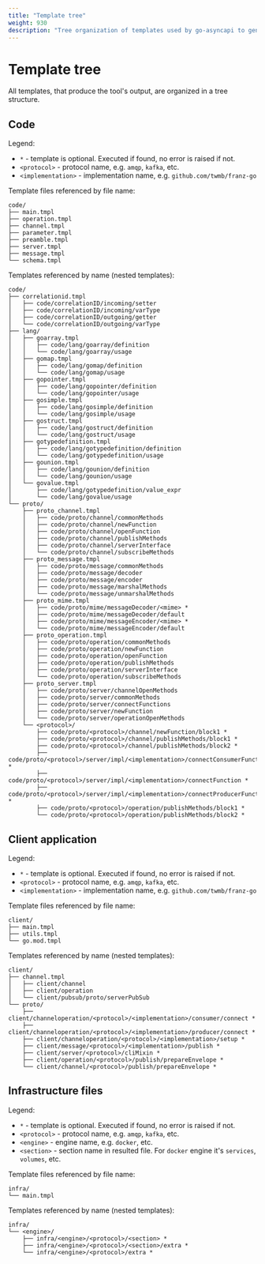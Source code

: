 ```yaml
---
title: "Template tree"
weight: 930
description: "Tree organization of templates used by go-asyncapi to generate the code, client application, IaC files, etc."
---
```


# Template tree

All templates, that produce the tool's output, are organized in a tree structure. 

## Code

Legend:

* `*` - template is optional. Executed if found, no error is raised if not.
* `<protocol>` - protocol name, e.g. `amqp`, `kafka`, etc.
* `<implementation>` - implementation name, e.g. `github.com/twmb/franz-go`

Template files referenced by file name:

```
code/
├── main.tmpl
├── operation.tmpl
├── channel.tmpl
├── parameter.tmpl
├── preamble.tmpl
├── server.tmpl
├── message.tmpl
└── schema.tmpl
```

Templates referenced by name (nested templates):

```
code/
├── correlationid.tmpl
│   ├── code/correlationID/incoming/setter
│   ├── code/correlationID/incoming/varType
│   ├── code/correlationID/outgoing/getter
│   └── code/correlationID/outgoing/varType
├── lang/
│   ├── goarray.tmpl
│   │   ├── code/lang/goarray/definition
│   │   └── code/lang/goarray/usage
│   ├── gomap.tmpl
│   │   ├── code/lang/gomap/definition
│   │   └── code/lang/gomap/usage
│   ├── gopointer.tmpl
│   │   ├── code/lang/gopointer/definition
│   │   └── code/lang/gopointer/usage
│   ├── gosimple.tmpl
│   │   ├── code/lang/gosimple/definition
│   │   └── code/lang/gosimple/usage
│   ├── gostruct.tmpl
│   │   ├── code/lang/gostruct/definition
│   │   └── code/lang/gostruct/usage
│   ├── gotypedefinition.tmpl
│   │   ├── code/lang/gotypedefinition/definition
│   │   └── code/lang/gotypedefinition/usage
│   ├── gounion.tmpl
│   │   ├── code/lang/gounion/definition
│   │   └── code/lang/gounion/usage
│   └── govalue.tmpl
│       ├── code/lang/gotypedefinition/value_expr
│       └── code/lang/govalue/usage
└── proto/
    ├── proto_channel.tmpl
    │   ├── code/proto/channel/commonMethods
    │   ├── code/proto/channel/newFunction
    │   ├── code/proto/channel/openFunction
    │   ├── code/proto/channel/publishMethods
    │   ├── code/proto/channel/serverInterface
    │   └── code/proto/channel/subscribeMethods
    ├── proto_message.tmpl
    │   ├── code/proto/message/commonMethods
    │   ├── code/proto/message/decoder
    │   ├── code/proto/message/encoder
    │   ├── code/proto/message/marshalMethods
    │   └── code/proto/message/unmarshalMethods
    ├── proto_mime.tmpl
    │   ├── code/proto/mime/messageDecoder/<mime> *
    │   ├── code/proto/mime/messageDecoder/default
    │   ├── code/proto/mime/messageEncoder/<mime> *
    │   └── code/proto/mime/messageEncoder/default
    ├── proto_operation.tmpl
    │   ├── code/proto/operation/commonMethods
    │   ├── code/proto/operation/newFunction
    │   ├── code/proto/operation/openFunction
    │   ├── code/proto/operation/publishMethods
    │   ├── code/proto/operation/serverInterface
    │   └── code/proto/operation/subscribeMethods
    ├── proto_server.tmpl
    │   ├── code/proto/server/channelOpenMethods
    │   ├── code/proto/server/commonMethods
    │   ├── code/proto/server/connectFunctions
    │   ├── code/proto/server/newFunction
    │   └── code/proto/server/operationOpenMethods
    └── <protocol>/
        ├── code/proto/<protocol>/channel/newFunction/block1 *
        ├── code/proto/<protocol>/channel/publishMethods/block1 *
        ├── code/proto/<protocol>/channel/publishMethods/block2 *
        ├── code/proto/<protocol>/server/impl/<implementation>/connectConsumerFunction *
        ├── code/proto/<protocol>/server/impl/<implementation>/connectFunction *
        ├── code/proto/<protocol>/server/impl/<implementation>/connectProducerFunction *
        ├── code/proto/<protocol>/operation/publishMethods/block1 *
        └── code/proto/<protocol>/operation/publishMethods/block2 *
```

## Client application

Legend:

* `*` - template is optional. Executed if found, no error is raised if not.
* `<protocol>` - protocol name, e.g. `amqp`, `kafka`, etc.
* `<implementation>` - implementation name, e.g. `github.com/twmb/franz-go`

Template files referenced by file name:

```
client/
├── main.tmpl
├── utils.tmpl
└── go.mod.tmpl
```

Templates referenced by name (nested templates):

```
client/
├── channel.tmpl
│   ├── client/channel
│   ├── client/operation
│   └── client/pubsub/proto/serverPubSub
└── proto/
    ├── client/channeloperation/<protocol>/<implementation>/consumer/connect *
    ├── client/channeloperation/<protocol>/<implementation>/producer/connect *
    ├── client/channeloperation/<protocol>/<implementation>/setup *
    ├── client/message/<protocol>/<implementation>/publish *
    ├── client/server/<protocol>/cliMixin *
    ├── client/operation/<protocol>/publish/prepareEnvelope *
    └── client/channel/<protocol>/publish/prepareEnvelope *
```

## Infrastructure files

Legend:

* `*` - template is optional. Executed if found, no error is raised if not.
* `<protocol>` - protocol name, e.g. `amqp`, `kafka`, etc.
* `<engine>` - engine name, e.g. `docker`, etc.
* `<section>` - section name in resulted file. For `docker` engine it's `services`, `volumes`, etc.

Template files referenced by file name:

```
infra/
└── main.tmpl
```

Templates referenced by name (nested templates):

```
infra/
└── <engine>/
    ├── infra/<engine>/<protocol>/<section> *
    ├── infra/<engine>/<protocol>/<section>/extra *
    └── infra/<engine>/<protocol>/extra *
```
